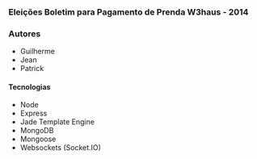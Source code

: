 ### Eleições Boletim para Pagamento de Prenda W3haus - 2014

### Autores
- Guilherme
- Jean
- Patrick

#### Tecnologias
- Node
- Express
- Jade Template Engine
- MongoDB
- Mongoose
- Websockets (Socket.IO)